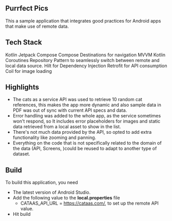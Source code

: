 ## Purrfect Pics
This a sample application that integrates good practices for Android apps that make use of remote data.

## Tech Stack
Kotlin
Jetpack Compose
Compose Destinations for navigation
MVVM
Kotlin Coroutines
Repository Pattern to seamlessly switch between remote and local data source.
Hilt for Dependency Injection
Retrofit for API consumption
Coil for image loading

## Highlights
- The cats as a service API was used to retrieve 10 random cat references, this makes the app more dynamic and also sample data in PDF was out of sync with current API specs and data.
- Error handling was added to the whole app, as the service sometimes won't respond, so It includes error placeholders for images and static data retrieved from a local asset to show in the list.
- There's not much data provided by the API, so opted to add extra functionality like zooming and panning.
- Everything on the code that is not specifically related to the domain of the data (API, Screens, )could be reused to adapt to another type of dataset.

## Build 
To build this application, you need
- The latest version of Android Studio.
- Add the following value to the **local.properties** file 
  - CATAAS_API_URL = https://cataas.com/, to set up the remote API value.
- Hit build